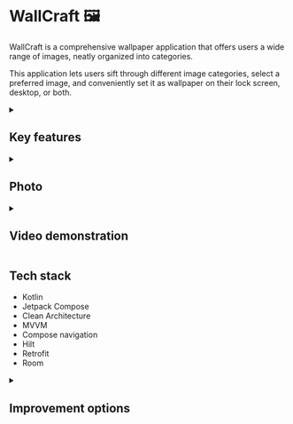 # WallCraft 🖼️

WallCraft is a comprehensive wallpaper application that offers users a wide range of images, neatly organized into categories.

This application lets users sift through different image categories, select a preferred image, and conveniently set it as wallpaper on their lock screen, desktop, or both.

<details>
<summary> <h2> Key features </h2> </summary>
  
* Extensive collection of categorized wallpapers to choose from.
* Capability to set selected images as wallpaper for lock screen, desktop, or both.
* Download desired images directly to your device.
* Add your favorite images to a dedicated 'favorites' section for easy access.
* Dedicated screens to view and navigate through downloaded and favorited photos.
* Settings screen equipped with theme picker functionality.
* Adjustable settings to determine the number of collections and photos displayed in each collection.
* User-friendly interface for a seamless wallpaper selection and customization experience.

</details>

<details>
<summary> <h2> Photo </h2> </summary>

<img src="https://github.com/KovshefulCoder/WallCraft/assets/84292117/ed9bbf11-7c92-4e6c-8047-535ab82b71c1" width="200">
<img src="https://github.com/KovshefulCoder/WallCraft/assets/84292117/f4b23fd3-c253-4bdf-ba32-e63e44d2800b" width="200">
<img src="https://github.com/KovshefulCoder/WallCraft/assets/84292117/527cf299-3d60-4097-b438-383ca245f292" width="200">
<img src="https://github.com/KovshefulCoder/WallCraft/assets/84292117/9ee487b5-66ce-43c9-8eee-20a734a38430" width="200">
<img src="https://github.com/KovshefulCoder/WallCraft/assets/84292117/0954d6e2-8329-40c9-ac40-e7523ffae18d" width="200">
<img src="https://github.com/KovshefulCoder/WallCraft/assets/84292117/91710968-03de-4414-8e74-ed59825b8c0a" width="200">
<img src="https://github.com/KovshefulCoder/WallCraft/assets/84292117/e49a723f-a20d-4663-bc09-d7a140560f93" width="400">
<img src="https://github.com/KovshefulCoder/WallCraft/assets/84292117/2644fe26-3034-48f0-8b39-95fcc600ea55" width="400">

</details>

<details>
<summary> <h2> Video demonstration </h2> </summary>

</details>

## Tech stack
* Kotlin
* Jetpack Compose
* Clean Architecture
* MVVM
* Compose navigation
* Hilt
* Retrofit
* Room


<details>
<summary> <h2> Improvement options </h2> </summary>

* Use DataStore instead of Shares Preferences because there is integration with Coroutines and more flexibility, but Shared Pref was chosen to meet the requirement of the task for a minimum of third-party libraries.
* Use Shares Preferences instead of Room to store links to images by Downloaded and Favorite keys as "url1,url2,...", but this is not flexible and any addition will require a lot of changes and most likely a complete rewrite of all logic. 
* Use Kotlin Result API instead of Custom Exceptions
* Use Snack bar instead of Toast
* Move some repeated compose code to shared composable functions, for example CircularProgressIndicator

</details>
